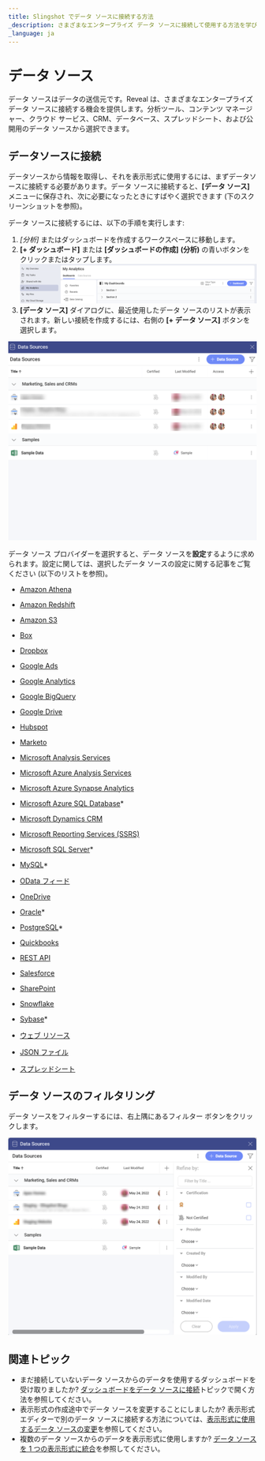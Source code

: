 ```yaml
---
title: Slingshot でデータ ソースに接続する方法
_description: さまざまなエンタープライズ データ ソースに接続して使用する方法を学びます。
_language: ja
---
```


# データ ソース

データ ソースはデータの送信元です。Reveal は、さまざまなエンタープライズ データ ソースに接続する機会を提供します。分析ツール、コンテンツ マネージャー、クラウド サービス、CRM、データベース、スプレッドシート、および公開用のデータ ソースから選択できます。

## データソースに接続

データソースから情報を取得し、それを表示形式に使用するには、まずデータソースに接続する必要があります。データ ソースに接続すると、**[データ ソース]** メニューに保存され、次に必要になったときにすばやく選択できます (下のスクリーンショットを参照)。

データ ソースに接続するには、以下の手順を実行します:

1. *[分析]* またはダッシュボードを作成するワークスペースに移動します。
2. **[+ ダッシュボード]** または **[ダッシュボードの作成]** **(分析)** の青いボタンをクリックまたはタップします。
   <img src="images/data-sources-my-analytics.png" alt="Dashboard button in my analytics" class="responsive-img"/>
3. **[データ ソース]** ダイアログに、最近使用したデータ ソースのリストが表示されます。新しい接続を作成するには、右側の **[+ データ ソース]** ボタンを選択します。

<img src="images/data-sources-screen.png.png" alt="Sample data sources" class="responsive-img"/>

データ ソース プロバイダーを選択すると、データ ソースを**設定**するように求められます。設定に関しては、選択したデータ ソースの設定に関する記事をご覧ください (以下のリストを参照)。

   - [Amazon Athena](~/jp/datasources/supported-data-sources/athena.md)

   - [Amazon Redshift](~/jp/datasources/supported-data-sources/redshift.html)

   - [Amazon S3](~/jp/datasources/supported-data-sources/amazon-s3.md)

   - [Box](~/jp/datasources/supported-data-sources/box.md)

   - [Dropbox](~/jp/datasources/supported-data-sources/dropbox.md)

   - [Google Ads](~/jp/datasources/supported-data-sources/google-ads.md)

   - [Google Analytics](~/jp/datasources/supported-data-sources/google-analytics.html)

   - [Google BigQuery](~/jp/datasources/supported-data-sources/google-bigquery.html)

   - [Google Drive](~/jp/datasources/supported-data-sources/google-drive.html)
  
   - [Hubspot](~/jp/datasources/supported-data-sources/hubspot.html)
  
   - [Marketo](~/jp/datasources/supported-data-sources/marketo.html)

   - [Microsoft Analysis Services](~/jp/datasources/supported-data-sources/microsoft-analysis-services.html)
  
   - [Microsoft Azure Analysis Services](~/jp/datasources/supported-data-sources/microsoft-azure-analysis-services.html)
  
   - [Microsoft Azure Synapse Analytics](~/jp/datasources/supported-data-sources/microsoft-azure-synapse-analytics.html)
  
   - [Microsoft Azure SQL Database](~/jp/datasources/supported-data-sources/azure-sql.md)*

   - [Microsoft Dynamics CRM](~/jp/datasources/supported-data-sources/microsoft-dynamics-crm.html)

   - [Microsoft Reporting Services (SSRS)](~/jp/datasources/supported-data-sources/microsoft-reporting-services.html)

   - [Microsoft SQL Server](~/jp/datasources/supported-data-sources/microsoft-sql-server.html)*

   - [MySQL](~/jp/datasources/supported-data-sources/mysql.html)*

   - [OData フィード](~/jp/datasources/supported-data-sources/odata-feed.html)

   - [OneDrive](~/jp/datasources/supported-data-sources/onedrive.html)

   - [Oracle](~/jp/datasources/supported-data-sources/oracle.html)*

   - [PostgreSQL](~/jp/datasources/supported-data-sources/postgresql.html)*
  
   - [Quickbooks](~/jp/datasources/supported-data-sources/quickbooks.html) 

   - [REST API](~/jp/datasources/supported-data-sources/rest-api.html)

   - [Salesforce](~/jp/datasources/supported-data-sources/salesforce.html)

   - [SharePoint](~/jp/datasources/supported-data-sources/sharepoint.html)
 
   - [Snowflake](~/jp/datasources/supported-data-sources/snowflake.d)

   - [Sybase](~/jp/datasources/supported-data-sources/sybase.html)*

   - [ウェブ リソース](~/jp/datasources/supported-data-sources/web-resource.html)

   - [JSON ファイル](~/jp/datasources/working-files/working-with-json-files.html)

   - [スプレッドシート](~/jp/datasources/working-files/working-with-spreadsheets.html)

## データ ソースのフィルタリング

データ ソースをフィルターするには、右上隅にあるフィルター ボタンをクリックします。

<img src="images/data-sources-filter.png" alt="Sample data sources" class="responsive-img"/>

## 関連トピック 

- まだ接続していないデータ ソースからのデータを使用するダッシュボードを受け取りましたか? [ダッシュボードをデータ ソースに接続](connect-dashboard-to-data-source.html)トピックで開く方法を参照してください。
- 表示形式の作成途中でデータ ソースを変更することにしましたか? 表示形式エディターで別のデータ ソースに接続する方法については、[表示形式に使用するデータ ソースの変更](changing-data-source-visualization.html)を参照してください。
- 複数のデータ ソースからのデータを表示形式に使用しますか? [データ ソースを 1 つの表示形式に統合](data-blending.html)を参照してください。